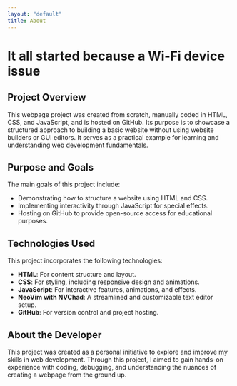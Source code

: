 ```yaml
---
layout: "default"
title: About
---
```


# It **all started because a Wi-Fi device issue**
<div>
<h2>Project Overview</h2>
            <p>This webpage project was created from scratch, manually coded in HTML, CSS, and JavaScript, and is hosted on GitHub. Its purpose is to showcase a structured approach to building a basic website without using website builders or GUI editors. It serves as a practical example for learning and understanding web development fundamentals.</p>
            <h2>Purpose and Goals</h2>
            <p>The main goals of this project include:
                <ul>
                    <li>Demonstrating how to structure a website using HTML and CSS.</li>
                    <li>Implementing interactivity through JavaScript for special effects.</li>
                    <li>Hosting on GitHub to provide open-source access for educational purposes.</li>
                </ul>
            </p>
            <h2>Technologies Used</h2>
            <p>This project incorporates the following technologies:
                <ul>
                    <li><strong>HTML</strong>: For content structure and layout.</li>
                    <li><strong>CSS</strong>: For styling, including responsive design and animations.</li>
                    <li><strong>JavaScript</strong>: For interactive features, animations, and effects.</li>
                     <li><strong>NeoVim with NVChad</strong>: A streamlined and customizable text editor setup.</li>
                    <li><strong>GitHub</strong>: For version control and project hosting.</li>
                </ul>
            </p>
            <h2>About the Developer</h2>
            <p>This project was created as a personal initiative to explore and improve my skills in web development. Through this project, I aimed to gain hands-on experience with coding, debugging, and understanding the nuances of creating a webpage from the ground up.</p>
</div>